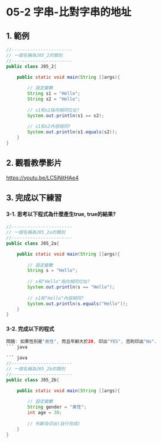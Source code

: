 # 05-2 字串-比對字串的地址

## 1. 範例
``` java
//-----------------------
// 一個名稱為J05_2的類別
//-----------------------
public class J05_2{

    public static void main(String []args){
        
        // 設定變數
        String s1 = "Hello";
        String s2 = "Hello";
        
        // s1和s2指向相同位址?
        System.out.println(s1 == s2);
        
        // s1和s2內容相同?
        System.out.println(s1.equals(s2));
    }
}
``` 

## 2. 觀看教學影片
https://youtu.be/LC5jNjtHAe4


## 3. 完成以下練習

#### 3-1. 思考以下程式為什麼產生true, true的結果?
``` java
//-----------------------
// 一個名稱為J05_2a的類別
//-----------------------
public class J05_2a{

    public static void main(String []args){
        
        // 設定變數
        String s = "Hello";
        
        // s和"Hello"指向相同位址?
        System.out.println(s == "Hello");
        
        // s1和"Hello"內容相同?
        System.out.println(s.equals("Hello"));
    }
}
``` 


#### 3-2. 完成以下的程式

``` java
問題: 如果性別是"男性", 而且年齡大於20, 印出"YES", 否則印出"No".
``` java

``` java
//-----------------------
// 一個名稱為J05_2b的類別
//-----------------------
public class J05_2b{

    public static void main(String []args){
        
        // 設定變數
        String gender = "男性";
        int age = 30;
        
        // 判斷及印出(自行完成)
    }
}
``` 
